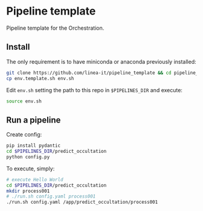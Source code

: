 # Pipeline template
Pipeline template for the Orchestration.

## Install

The only requirement is to have miniconda or anaconda previously installed:

```bash
git clone https://github.com/linea-it/pipeline_template && cd pipeline_template
cp env.template.sh env.sh
```

Edit `env.sh` setting the path to this repo in `$PIPELINES_DIR` and execute:

```bash
source env.sh
```

## Run a pipeline

Create config:

```bash
pip install pydantic
cd $PIPELINES_DIR/predict_occultation
python config.py
```

To execute, simply:

```bash
# execute Hello World
cd $PIPELINES_DIR/predict_occultation
mkdir process001
# ./run.sh config.yaml process001
./run.sh config.yaml /app/predict_occultation/process001
```
